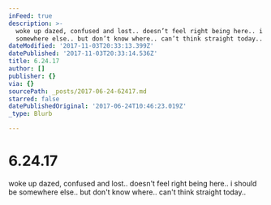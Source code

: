 ```yaml
---
inFeed: true
description: >-
  woke up dazed, confused and lost.. doesn’t feel right being here.. i should be
  somewhere else.. but don’t know where.. can’t think straight today..
dateModified: '2017-11-03T20:33:13.399Z'
datePublished: '2017-11-03T20:33:14.536Z'
title: 6.24.17
author: []
publisher: {}
via: {}
sourcePath: _posts/2017-06-24-62417.md
starred: false
datePublishedOriginal: '2017-06-24T10:46:23.019Z'
_type: Blurb

---
```

# 6.24.17

woke up dazed, confused and lost.. doesn't feel right being here.. i should be somewhere else.. but don't know where.. can't think straight today..